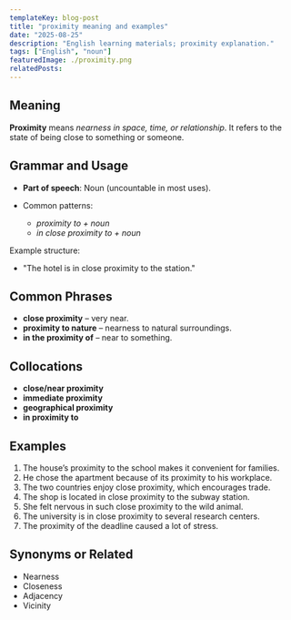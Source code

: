 ```yaml
---
templateKey: blog-post
title: "proximity meaning and examples"
date: "2025-08-25"
description: "English learning materials; proximity explanation."
tags: ["English", "noun"]
featuredImage: ./proximity.png
relatedPosts:
---
```


## Meaning

**Proximity** means _nearness in space, time, or relationship_.
It refers to the state of being close to something or someone.

## Grammar and Usage

- **Part of speech**: Noun (uncountable in most uses).
- Common patterns:

  - _proximity to + noun_
  - _in close proximity to + noun_

Example structure:

- "The hotel is in close proximity to the station."

## Common Phrases

- **close proximity** – very near.
- **proximity to nature** – nearness to natural surroundings.
- **in the proximity of** – near to something.

## Collocations

- **close/near proximity**
- **immediate proximity**
- **geographical proximity**
- **in proximity to**

## Examples

1. The house’s proximity to the school makes it convenient for families.
2. He chose the apartment because of its proximity to his workplace.
3. The two countries enjoy close proximity, which encourages trade.
4. The shop is located in close proximity to the subway station.
5. She felt nervous in such close proximity to the wild animal.
6. The university is in close proximity to several research centers.
7. The proximity of the deadline caused a lot of stress.

## Synonyms or Related

- Nearness
- Closeness
- Adjacency
- Vicinity
